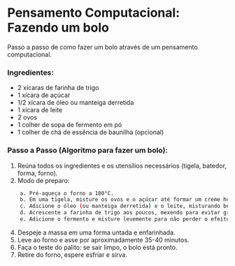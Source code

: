 # Pensamento Computacional: Fazendo um bolo

Passo a passo de como fazer um bolo através de um pensamento computacional.

### Ingredientes:

- 2 xícaras de farinha de trigo
- 1 xícara de açúcar
- 1/2 xícara de óleo ou manteiga derretida
- 1 xícara de leite
- 2 ovos
- 1 colher de sopa de fermento em pó
- 1 colher de chá de essência de baunilha (opcional)


### Passo a Passo (Algoritmo para fazer um bolo):

1. Reúna todos os ingredientes e os utensílios necessários (tigela, batedor, forma, forno).
2. Modo de preparo:
```bash
    a. Pré-aqueça o forno a 180°C.
    b. Em uma tigela, misture os ovos e o açúcar até formar um creme homogêneo.
    c. Adicione o óleo (ou manteiga derretida) e o leite, misturando bem.
    d. Acrescente a farinha de trigo aos poucos, mexendo para evitar grumos.
    e. Adicione o fermento e misture levemente para não perder o efeito do crescimento.
```   
4. Despeje a massa em uma forma untada e enfarinhada.
5. Leve ao forno e asse por aproximadamente 35-40 minutos.
6. Faça o teste do palito: se sair limpo, o bolo está pronto.
7. Retire do forno, espere esfriar e sirva.
